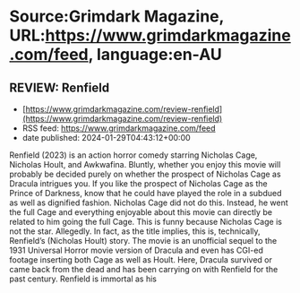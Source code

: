 # Source:Grimdark Magazine, URL:https://www.grimdarkmagazine.com/feed, language:en-AU

## REVIEW: Renfield
 - [https://www.grimdarkmagazine.com/review-renfield](https://www.grimdarkmagazine.com/review-renfield)
 - RSS feed: https://www.grimdarkmagazine.com/feed
 - date published: 2024-01-29T04:43:12+00:00

<p>Renfield (2023) is an action horror comedy starring Nicholas Cage, Nicholas Hoult, and Awkwafina. Bluntly, whether you enjoy this movie will probably be decided purely on whether the prospect of Nicholas Cage as Dracula intrigues you. If you like the prospect of Nicholas Cage as the Prince of Darkness, know that he could have played the role in a subdued as well as dignified fashion. Nicholas Cage did not do this. Instead, he went the full Cage and everything enjoyable about this movie can directly be related to him going the full Cage. This is funny because Nicholas Cage is not the star. Allegedly. In fact, as the title implies, this is, technically, Renfield’s (Nicholas Hoult) story. The movie is an unofficial sequel to the 1931 Universal Horror movie version of Dracula and even has CGI-ed footage inserting both Cage as well as Hoult. Here, Dracula survived or came back from the dead and has been carrying on with Renfield for the past century. Renfield is immortal as his

